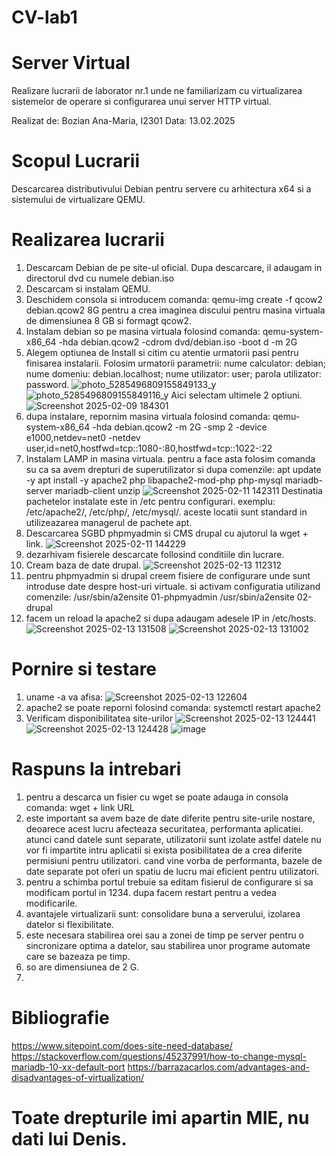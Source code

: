 # CV-lab1
# Server Virtual
Realizare lucrarii de laborator nr.1 unde ne familiarizam cu virtualizarea sistemelor de operare si configurarea unui server HTTP virtual.

Realizat de: Bozian Ana-Maria, I2301 
Data: 13.02.2025

# Scopul Lucrarii
Descarcarea distributivului Debian pentru servere cu arhitectura x64 si a sistemului de virtualizare QEMU.

# Realizarea lucrarii
1. Descarcam Debian de pe site-ul oficial. Dupa descarcare, il adaugam in directorul dvd cu numele debian.iso
2. Descarcam si instalam QEMU.
3. Deschidem consola si introducem comanda: qemu-img create -f qcow2 debian.qcow2 8G pentru a crea imaginea discului pentru masina virtuala de dimensiunea 8 GB si formagt qcow2.
4. Instalam debian so pe masina virtuala folosind comanda: qemu-system-x86_64 -hda debian.qcow2 -cdrom dvd/debian.iso -boot d -m 2G
5. Alegem optiunea de Install si citim cu atentie urmatorii pasi pentru finisarea instalarii. Folosim urmatorii parametrii:
nume calculator: debian;
nume domeniu: debian.localhost;
nume utilizator: user;
parola utilizator: password.
![photo_5285496809155849133_y](https://github.com/user-attachments/assets/eb885f58-3569-4e43-b059-338e2b9eecb4)
![photo_5285496809155849116_y](https://github.com/user-attachments/assets/a8ade105-5077-4db9-8698-a60ce9db0779)
Aici selectam ultimele 2 optiuni.
![Screenshot 2025-02-09 184301](https://github.com/user-attachments/assets/f08629d7-780f-49aa-9dd7-e66cdddcbb3a)
7. dupa instalare, repornim masina virtuala folosind comanda:
qemu-system-x86_64 -hda debian.qcow2 -m 2G -smp 2 -device e1000,netdev=net0 -netdev user,id=net0,hostfwd=tcp::1080-:80,hostfwd=tcp::1022-:22
8. Instalam LAMP in masina virtuala. pentru a face asta folosim comanda su ca sa avem drepturi de superutilizator si dupa comenzile:
apt update -y
apt install -y apache2 php libapache2-mod-php php-mysql mariadb-server mariadb-client unzip
![Screenshot 2025-02-11 142311](https://github.com/user-attachments/assets/55f2c9d7-c635-4cbd-afbd-b54012f9a2b7)
Destinatia pachetelor instalate este in /etc pentru configurari. exemplu: /etc/apache2/, /etc/php/, /etc/mysql/. aceste locatii sunt standard in utilizeazarea managerul de pachete apt.
9. Descarcarea SGBD phpmyadmin si CMS drupal cu ajutorul la wget + link.
![Screenshot 2025-02-11 144229](https://github.com/user-attachments/assets/0e9589bf-a26b-47f3-a0b0-93824939d186)
10. dezarhivam fisierele descarcate follosind conditiile din lucrare.
11. Cream baza de date drupal. ![Screenshot 2025-02-13 112312](https://github.com/user-attachments/assets/e8e0a1ed-214b-4b69-8ca8-6f1df16b62d5)
12. pentru phpmyadmin si drupal creem fisiere de configurare unde sunt introduse date despre host-uri virtuale. si activam configuratia utilizand comenzile:
/usr/sbin/a2ensite 01-phpmyadmin
/usr/sbin/a2ensite 02-drupal
13. facem un reload la apache2 si dupa adaugam adesele IP in /etc/hosts.
![Screenshot 2025-02-13 131508](https://github.com/user-attachments/assets/4b86e601-ac84-401a-a3a7-99b111fc10d3)
![Screenshot 2025-02-13 131002](https://github.com/user-attachments/assets/796fb202-0f56-419e-aac4-c0766aabb6c8)

# Pornire si testare
1. uname -a va afisa:
![Screenshot 2025-02-13 122604](https://github.com/user-attachments/assets/cc266809-96ad-4936-a1e0-357ee1b8d314)
2. apache2 se poate reporni folosind comanda: systemctl restart apache2
3. Verificam disponibilitatea site-urilor ![Screenshot 2025-02-13 124441](https://github.com/user-attachments/assets/21b29924-efbd-4a23-b10b-2c36f35f1965)
![Screenshot 2025-02-13 124428](https://github.com/user-attachments/assets/2396ad19-6029-4138-b6ca-9b7fc2afa3a4) ![image](https://github.com/user-attachments/assets/d4c7066c-2d56-4e11-985b-f18792d62cab)


# Raspuns la intrebari
1. pentru a descarca un fisier cu wget se poate adauga in consola comanda: wget + link URL
2. este important sa avem baze de date diferite pentru site-urile nostare, deoarece acest lucru afecteaza securitatea, performanta aplicatiei. atunci cand datele sunt separate, utilizatorii sunt izolate astfel datele nu vor fi impartite intru aplicatii si exista posibilitatea de a crea diferite permisiuni pentru utilizatori. cand vine vorba de performanta, bazele de date separate pot oferi un spatiu de lucru mai eficient pentru utilizatori.
3. pentru a schimba portul trebuie sa editam fisierul de configurare si sa modificam portul in 1234. dupa facem restart pentru a vedea modificarile.
4. avantajele virtualizarii sunt: consolidare buna a serverului, izolarea datelor si flexibilitate.
5. este necesara stabilirea orei sau a zonei de timp pe server pentru o sincronizare optima a datelor, sau stabilirea unor programe automate care se bazeaza pe timp.
6. so are dimensiunea de 2 G.
7. 

# Bibliografie
https://www.sitepoint.com/does-site-need-database/
https://stackoverflow.com/questions/45237991/how-to-change-mysql-mariadb-10-xx-default-port
https://barrazacarlos.com/advantages-and-disadvantages-of-virtualization/

# Toate drepturile imi apartin MIE, nu dati lui Denis.
